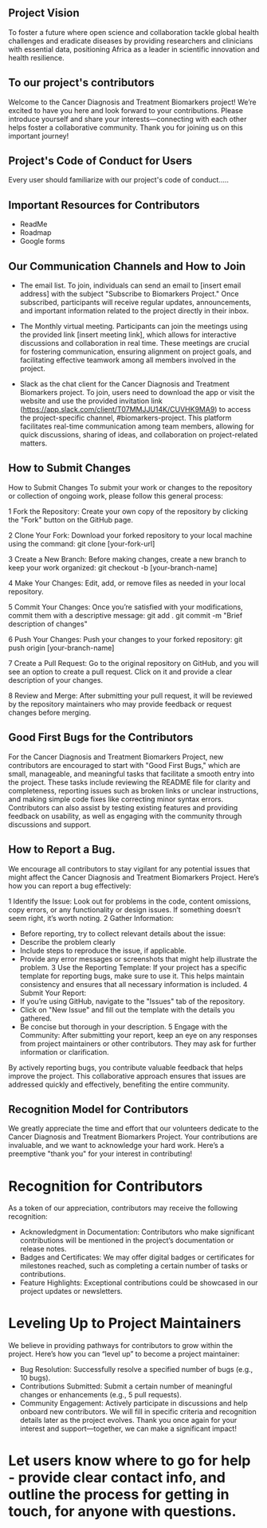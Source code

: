 ## Project Vision

To foster a future where open science and collaboration tackle global health challenges and eradicate diseases by providing researchers and clinicians with essential data, positioning Africa as a leader in scientific innovation and health resilience.

## To our project's contributors

Welcome to the Cancer Diagnosis and Treatment Biomarkers project! We’re excited to have you here and look forward to your contributions. Please introduce yourself and share your interests—connecting with each other helps foster a collaborative community. Thank you for joining us on this important journey!

## Project's Code of Conduct for Users

Every user should familiarize with our project's code of conduct.....

## Important Resources for Contributors
* ReadMe
* Roadmap
* Google forms

## Our Communication Channels and How to Join

* The email list.
To join, individuals can send an email to [insert email address] with the subject "Subscribe to Biomarkers Project." Once subscribed, participants will receive regular updates, announcements, and important information related to the project directly in their inbox.

* The Monthly virtual meeting.
Participants can join the meetings using the provided link [insert meeting link], which allows for interactive discussions and collaboration in real time. These meetings are crucial for fostering communication, ensuring alignment on project goals, and facilitating effective teamwork among all members involved in the project.

* Slack as the chat client for the Cancer Diagnosis and Treatment Biomarkers project.
To join, users need to download the app or visit the website and use the provided invitation link (https://app.slack.com/client/T07MMJJU14K/CUVHK9MA9) to access the project-specific channel, #biomarkers-project. This platform facilitates real-time communication among team members, allowing for quick discussions, sharing of ideas, and collaboration on project-related matters. 

## How to Submit Changes

How to Submit Changes
To submit your work or changes to the repository or collection of ongoing work, please follow this general process:

1 Fork the Repository: Create your own copy of the repository by clicking the "Fork" button on the GitHub page.

2 Clone Your Fork: Download your forked repository to your local machine using the command:
  git clone [your-fork-url]

3 Create a New Branch: Before making changes, create a new branch to keep your work organized:
  git checkout -b [your-branch-name]

4 Make Your Changes: Edit, add, or remove files as needed in your local repository.

5 Commit Your Changes: Once you’re satisfied with your modifications, commit them with a descriptive message:
  git add .
  git commit -m "Brief description of changes"

6 Push Your Changes: Push your changes to your forked repository:
  git push origin [your-branch-name]

7 Create a Pull Request: Go to the original repository on GitHub, and you will see an option to create a pull request. Click on it and provide a clear description of your changes.

8 Review and Merge: After submitting your pull request, it will be reviewed by the repository maintainers who may provide feedback or request changes before merging.

## Good First Bugs for the Contributors

For the Cancer Diagnosis and Treatment Biomarkers Project, new contributors are encouraged to start with "Good First Bugs," which are small, manageable, and meaningful tasks that facilitate a smooth entry into the project. These tasks include reviewing the README file for clarity and completeness, reporting issues such as broken links or unclear instructions, and making simple code fixes like correcting minor syntax errors. Contributors can also assist by testing existing features and providing feedback on usability, as well as engaging with the community through discussions and support.

## How to Report a Bug. 

We encourage all contributors to stay vigilant for any potential issues that might affect the Cancer Diagnosis and Treatment Biomarkers Project. Here’s how you can report a bug effectively:

1 Identify the Issue: 
  Look out for problems in the code, content omissions, copy errors, or any functionality or design issues. If something doesn’t seem right, it’s worth noting.
2 Gather Information:
  * Before reporting, try to collect relevant details about the issue:
  * Describe the problem clearly
  * Include steps to reproduce the issue, if applicable.
  * Provide any error messages or screenshots that might help illustrate the problem.
3 Use the Reporting Template:
  If your project has a specific template for reporting bugs, make sure to use it. This helps maintain consistency and ensures that all necessary information is included.
4 Submit Your Report:
  * If you’re using GitHub, navigate to the "Issues" tab of the repository.
  * Click on "New Issue" and fill out the template with the details you gathered.
  * Be concise but thorough in your description.
5 Engage with the Community:
  After submitting your report, keep an eye on any responses from project maintainers or other contributors. They may ask for further information or clarification.

By actively reporting bugs, you contribute valuable feedback that helps improve the project. This collaborative approach ensures that issues are addressed quickly and effectively, benefiting the entire community.

## Recognition Model for Contributors

We greatly appreciate the time and effort that our volunteers dedicate to the Cancer Diagnosis and Treatment Biomarkers Project. Your contributions are invaluable, and we want to acknowledge your hard work. Here’s a preemptive "thank you" for your interest in contributing!

# Recognition for Contributors
As a token of our appreciation, contributors may receive the following recognition:

* Acknowledgment in Documentation: Contributors who make significant contributions will be mentioned in the project’s documentation or release notes.
* Badges and Certificates: We may offer digital badges or certificates for milestones reached, such as completing a certain number of tasks or contributions.
* Feature Highlights: Exceptional contributions could be showcased in our project updates or newsletters.

# Leveling Up to Project Maintainers
We believe in providing pathways for contributors to grow within the project. Here’s how you can “level up” to become a project maintainer:

* Bug Resolution: Successfully resolve a specified number of bugs (e.g., 10 bugs).
* Contributions Submitted: Submit a certain number of meaningful changes or enhancements (e.g., 5 pull requests).
* Community Engagement: Actively participate in discussions and help onboard new contributors.
We will fill in specific criteria and recognition details later as the project evolves. Thank you once again for your interest and support—together, we can make a significant impact!



# Let users know where to go for help - provide clear contact info, and outline the process for getting in touch, for anyone with questions.

